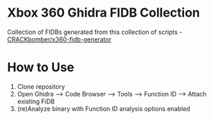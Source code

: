 # Xbox 360 Ghidra FIDB Collection

Collection of FIDBs generated from this collection of scripts - [CRACKbomber/x360-fidb-generator](https://github.com/CRACKbomber/x360-fidb-generator)

# How to Use

1. Clone repository
2. Open Ghidra --> Code Browser --> Tools --> Function ID --> Attach existing FiDB
3. (re)Analyze binary with Function ID analysis options enabled
